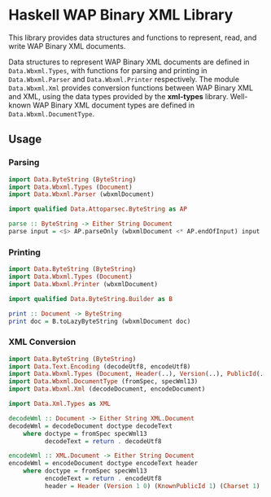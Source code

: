 # Haskell WAP Binary XML Library

This library provides data structures and functions to represent,
read, and write WAP Binary XML documents.

Data structures to represent WAP Binary XML documents are defined in
`Data.Wbxml.Types`, with functions for parsing and printing in
`Data.Wbxml.Parser` and `Data.Wbxml.Printer` respectively.  The module
`Data.Wbxml.Xml` provides conversion functions between WAP Binary XML
and XML, using the data types provided by the **xml-types** library.
Well-known WAP Binary XML document types are defined in
`Data.Wbxml.DocumentType`.

## Usage

### Parsing

```haskell
import Data.ByteString (ByteString)
import Data.Wbxml.Types (Document)
import Data.Wbxml.Parser (wbxmlDocument)

import qualified Data.Attoparsec.ByteString as AP

parse :: ByteString -> Either String Document
parse input = <$> AP.parseOnly (wbxmlDocument <* AP.endOfInput) input
```

### Printing

```haskell
import Data.ByteString (ByteString)
import Data.Wbxml.Types (Document)
import Data.Wbxml.Printer (wbxmlDocument)

import qualified Data.ByteString.Builder as B

print :: Document -> ByteString
print doc = B.toLazyByteString (wbxmlDocument doc)
```

### XML Conversion

```haskell
import Data.ByteString (ByteString)
import Data.Text.Encoding (decodeUtf8, encodeUtf8)
import Data.Wbxml.Types (Document, Header(..), Version(..), PublicId(..), Charset(..))
import Data.Wbxml.DocumentType (fromSpec, specWml13)
import Data.Wbxml.Xml (decodeDocument, encodeDocument)

import Data.Xml.Types as XML

decodeWml :: Document -> Either String XML.Document
decodeWml = decodeDocument doctype decodeText
    where doctype = fromSpec specWml13
          decodeText = return . decodeUtf8

encodeWml :: XML.Document -> Either String Document
encodeWml = encodeDocument doctype encodeText header
    where doctype = fromSpec specWml13
          encodeText = return . encodeUtf8
          header = Header (Version 1 0) (KnownPublicId 1) (Charset 1)
```
